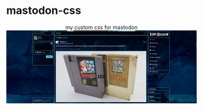 # mastodon-css
<center>
my custom css for mastodon
<br>
  <img src="https://github.com/s626ch/mastodon-css/blob/master/chrome_ZU3UPS8f92.png?raw=true"/>
</center>
